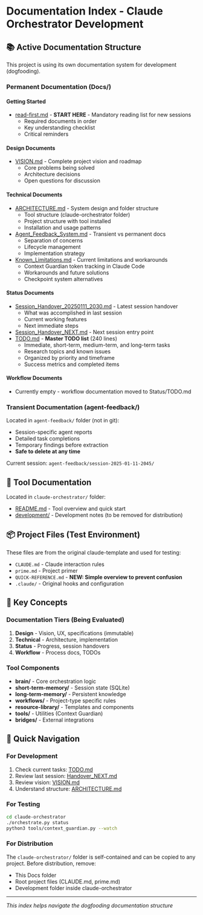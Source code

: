 # Documentation Index - Claude Orchestrator Development

## 📚 Active Documentation Structure

This project is using its own documentation system for development (dogfooding).

### Permanent Documentation (Docs/)

#### Getting Started
- [read-first.md](read-first.md) - **START HERE** - Mandatory reading list for new sessions
  - Required documents in order
  - Key understanding checklist
  - Critical reminders

#### Design Documents
- [VISION.md](Design/VISION.md) - Complete project vision and roadmap
  - Core problems being solved
  - Architecture decisions
  - Open questions for discussion

#### Technical Documents
- [ARCHITECTURE.md](Technical/ARCHITECTURE.md) - System design and folder structure
  - Tool structure (claude-orchestrator folder)
  - Project structure with tool installed
  - Installation and usage patterns
- [Agent_Feedback_System.md](Technical/Agent_Feedback_System.md) - Transient vs permanent docs
  - Separation of concerns
  - Lifecycle management
  - Implementation strategy
- [Known_Limitations.md](Technical/Known_Limitations.md) - Current limitations and workarounds
  - Context Guardian token tracking in Claude Code
  - Workarounds and future solutions
  - Checkpoint system alternatives

#### Status Documents
- [Session_Handover_20250111_2030.md](Status/Session_Handover_20250111_2030.md) - Latest session handover
  - What was accomplished in last session
  - Current working features
  - Next immediate steps
- [Session_Handover_NEXT.md](Status/Session_Handover_NEXT.md) - Next session entry point
- [TODO.md](Status/TODO.md) - **Master TODO list** (240 lines)
  - Immediate, short-term, medium-term, and long-term tasks
  - Research topics and known issues
  - Organized by priority and timeframe
  - Success metrics and completed items

#### Workflow Documents
- Currently empty - workflow documentation moved to Status/TODO.md

### Transient Documentation (agent-feedback/)

Located in `agent-feedback/` folder (not in git):
- Session-specific agent reports
- Detailed task completions
- Temporary findings before extraction
- **Safe to delete at any time**

Current session: `agent-feedback/session-2025-01-11-2045/`

## 🔧 Tool Documentation

Located in `claude-orchestrator/` folder:
- [README.md](../claude-orchestrator/README.md) - Tool overview and quick start
- [development/](../claude-orchestrator/development/) - Development notes (to be removed for distribution)

## 📦 Project Files (Test Environment)

These files are from the original claude-template and used for testing:
- `CLAUDE.md` - Claude interaction rules
- `prime.md` - Project primer
- `QUICK-REFERENCE.md` - **NEW: Simple overview to prevent confusion**
- `.claude/` - Original hooks and configuration

## 🎯 Key Concepts

### Documentation Tiers (Being Evaluated)
1. **Design** - Vision, UX, specifications (immutable)
2. **Technical** - Architecture, implementation
3. **Status** - Progress, session handovers
4. **Workflow** - Process docs, TODOs

### Tool Components
- **brain/** - Core orchestration logic
- **short-term-memory/** - Session state (SQLite)
- **long-term-memory/** - Persistent knowledge
- **workflows/** - Project-type specific rules
- **resource-library/** - Templates and components
- **tools/** - Utilities (Context Guardian)
- **bridges/** - External integrations

## 🚀 Quick Navigation

### For Development
1. Check current tasks: [TODO.md](Status/TODO.md)
2. Review last session: [Handover_NEXT.md](Status/Handover_NEXT.md)
3. Review vision: [VISION.md](Design/VISION.md)
4. Understand structure: [ARCHITECTURE.md](Technical/ARCHITECTURE.md)

### For Testing
```bash
cd claude-orchestrator
./orchestrate.py status
python3 tools/context_guardian.py --watch
```

### For Distribution
The `claude-orchestrator/` folder is self-contained and can be copied to any project.
Before distribution, remove:
- This Docs folder
- Root project files (CLAUDE.md, prime.md)
- Development folder inside claude-orchestrator

---
*This index helps navigate the dogfooding documentation structure*